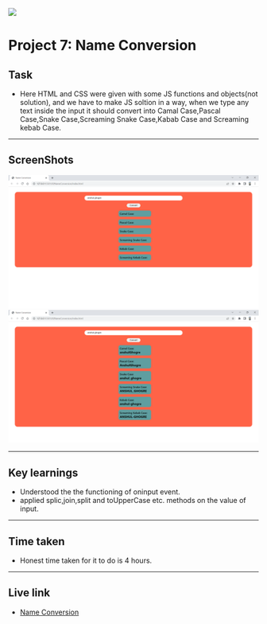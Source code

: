 ![](https://img.shields.io/badge/JS-Name_Conversion-orange)

# Project 7: Name Conversion

## Task

- Here HTML and CSS were given with some JS functions and objects(not solution), and we have to make JS soltion in a way, when we type any text inside the input it should convert into Camal Case,Pascal Case,Snake Case,Screaming Snake Case,Kabab Case and Screaming kebab Case.

---

## ScreenShots

![pic 1](./Image/Name%20Conversion%20-%20Google%20Chrome%2021-11-2022%2018_05_54.png)
![pic 2](./Image/Name%20Conversion%20-%20Google%20Chrome%2021-11-2022%2018_06_02.png)

---

## Key learnings

- Understood the the functioning of oninput event.
- applied splic,join,split and toUpperCase etc. methods on the value of input.

---

## Time taken

- Honest time taken for it to do is 4 hours.

---

## Live link

- [Name Conversion](https://js-assig-1-proj-6-see-what-you-type.netlify.app/)

